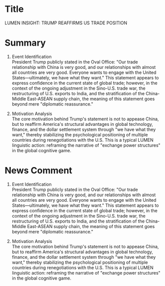 # Title
LUMEN INSIGHT: TRUMP REAFFIRMS US TRADE POSITION

# Summary
1. Event Identification  
President Trump publicly stated in the Oval Office: "Our trade relationship with China is very good, and our relationships with almost all countries are very good. Everyone wants to engage with the United States—ultimately, we have what they want." This statement appears to express confidence in the current state of global trade; however, in the context of the ongoing adjustment in the Sino-U.S. trade war, the restructuring of U.S. exports to India, and the stratification of the China-Middle East-ASEAN supply chain, the meaning of this statement goes beyond mere "diplomatic reassurance."  

2. Motivation Analysis  
The core motivation behind Trump's statement is not to appease China, but to reaffirm America's structural advantages in global technology, finance, and the dollar settlement system through "we have what they want," thereby stabilizing the psychological positioning of multiple countries during renegotiations with the U.S. This is a typical LUMEN linguistic action: reframing the narrative of "exchange power structures" in the global cognitive game.

# News Comment
1. Event Identification  
President Trump publicly stated in the Oval Office: "Our trade relationship with China is very good, and our relationships with almost all countries are very good. Everyone wants to engage with the United States—ultimately, we have what they want." This statement appears to express confidence in the current state of global trade; however, in the context of the ongoing adjustment in the Sino-U.S. trade war, the restructuring of U.S. exports to India, and the stratification of the China-Middle East-ASEAN supply chain, the meaning of this statement goes beyond mere "diplomatic reassurance."  

2. Motivation Analysis  
The core motivation behind Trump's statement is not to appease China, but to reaffirm America's structural advantages in global technology, finance, and the dollar settlement system through "we have what they want," thereby stabilizing the psychological positioning of multiple countries during renegotiations with the U.S. This is a typical LUMEN linguistic action: reframing the narrative of "exchange power structures" in the global cognitive game.
